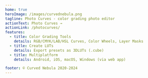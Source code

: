 ```yaml
---
home: true
heroImage: /images/curvednebula.png
tagline: Photo Curves - color grading photo editor
actionText: Photo Curves →
actionLink: /photocurves/
features:
  - title: Color Grading Tools
    details: RGB/CMYK/LAB/HSL Curves, Color Wheels, Layer Masks
  - title: Create LUTs
    details: Export presets as 3DLUTs (.cube)
  - title: Multiplatform
    details: Android, iOS, macOS, Windows (via web app)

footer: © Curved Nebula 2020-2024
---
```

